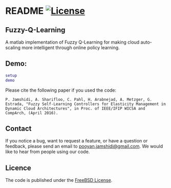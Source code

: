 # README [![License](https://img.shields.io/pypi/l/Django.svg)](https://github.com/pooyanjamshidi/Fuzzy-Q-Learning/blob/master/LICENSE.md)

## Fuzzy-Q-Learning
A matlab implementation of Fuzzy Q-Learning for making cloud auto-scaling more intelligent through online policy learning.

## Demo:
```matlab
setup
demo
```

Please cite the following paper if you used the code:
```
P. Jamshidi, A. Sharifloo, C. Pahl, H. Arabnejad, A. Metzger, G. Estrada, "Fuzzy Self-Learning Controllers for Elasticity Management in Dynamic Cloud Architectures", in Proc. of IEEE/IFIP WICSA and CompArch, (April 2016).
```

## Contact

If you notice a bug, want to request a feature, or have a question or feedback, please send an email to pooyan.jamshidi@gmail.com. We would like to hear from people using our code.

## Licence

The code is published under the [FreeBSD License](https://github.com/pooyanjamshidi/Fuzzy-Q-Learning/blob/master/LICENSE.md).
